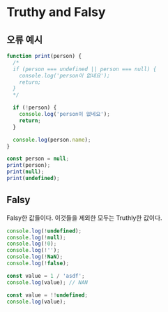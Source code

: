# Truthy and Falsy

## 오류 예시

```javascript
function print(person) {
  /*
  if (person === undefined || person === null) {
    console.log('person이 없네요');
    return;
  }
  */

  if (!person) {
    console.log('person이 없네요');
    return;
  }

  console.log(person.name);
}

const person = null;
print(person);
print(null);
print(undefined);
```

## Falsy

Falsy한 값들이다. 이것들을 제외한 모두는 Truthly한 값이다.

```javascript
console.log(!undefined);
console.log(!null);
console.log(!0);
console.log(!'');
console.log(!NaN);
console.log(!false);

const value = 1 / 'asdf';
console.log(value); // NAN

const value = !!undefined;
console.log(value);
```
